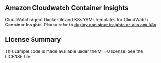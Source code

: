 ## Amazon Cloudwatch Container Insights

CloudWatch Agent Dockerfile and K8s YAML templates for CloudWatch Container Insights.
Please refer to [deploy container insights on eks and k8s](https://docs.aws.amazon.com/AmazonCloudWatch/latest/monitoring/deploy-container-insights-EKS.html)

## License Summary

This sample code is made available under the MIT-0 license. See the LICENSE file.
